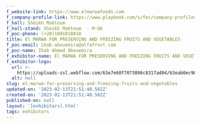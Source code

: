 ```yaml
---
f_website-link: https://www.elmarwafoods.com
f_company-profile-link: https://www.playbook.com/s/fec/company-profiles
f_hall: Sheikh Maktoum
f_hall-stand: Sheikh Maktoum  - M-D6
f_poc-phone: (+20)1001818818
title: El MARWA FOR PRESERVING AND FREEZING FRUITS AND VEGETABLES
f_poc-email: ihab-abouemira@alfafrost.com
f_poc-name: Ihab Ahmed Abouemira
f_exhibitor-name: El MARWA FOR PRESERVING AND FREEZING FRUITS AND VEGETABLES
f_exhibitor-logo:
  url: >-
    https://uploads-ssl.webflow.com/63e7e60f7073806c8317ad04/63eab0ec9609870531455607_NTc5ZA.jpeg
  alt: null
slug: el-marwa-for-preserving-and-freezing-fruits-and-vegetables
updated-on: '2023-02-13T21:51:40.582Z'
created-on: '2023-02-13T21:51:40.582Z'
published-on: null
layout: '[exhibitors].html'
tags: exhibitors
---
```



